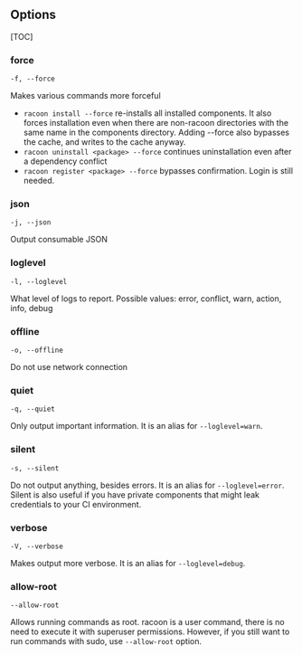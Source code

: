 
## Options

[TOC]

### force
```
-f, --force
```
Makes various commands more forceful

* `racoon install --force` re-installs all installed components. It also forces installation even when there are non-racoon directories with the same name in the components directory. Adding --force also bypasses the cache, and writes to the cache anyway.
* `racoon uninstall <package> --force` continues uninstallation even after a dependency conflict
* `racoon register <package> --force` bypasses confirmation. Login is still needed.

### json
```
-j, --json
```
Output consumable JSON

### loglevel
```
-l, --loglevel
```
What level of logs to report. Possible values: error, conflict, warn, action, info, debug

### offline
```
-o, --offline
```
Do not use network connection

### quiet
```
-q, --quiet
```
Only output important information. It is an alias for `--loglevel=warn`.

### silent
```
-s, --silent
```
Do not output anything, besides errors. It is an alias for `--loglevel=error`. Silent is also useful if you have private components that might leak credentials to your CI environment.

### verbose
```
-V, --verbose
```
Makes output more verbose. It is an alias for `--loglevel=debug`.

### allow-root
```
--allow-root
```
Allows running commands as root. racoon is a user command, there is no need to execute it with superuser permissions. However, if you still want to run commands with sudo, use `--allow-root` option.
